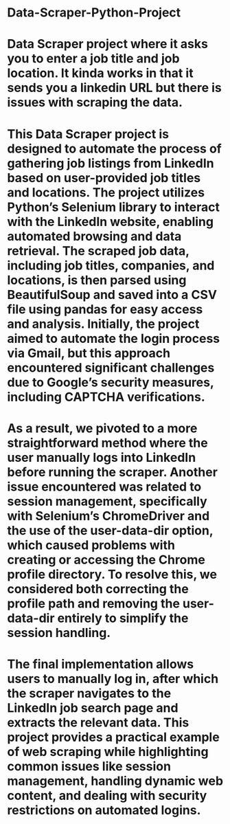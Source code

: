 # Data-Scraper-Python-Project
# Data Scraper project where it asks you to enter a job title and job location. It kinda works in that it sends you a linkedin URL but there is issues with scraping the data.


# This Data Scraper project is designed to automate the process of gathering job listings from LinkedIn based on user-provided job titles and locations. The project utilizes Python’s Selenium library to interact with the LinkedIn website, enabling automated browsing and data retrieval. The scraped job data, including job titles, companies, and locations, is then parsed using BeautifulSoup and saved into a CSV file using pandas for easy access and analysis. Initially, the project aimed to automate the login process via Gmail, but this approach encountered significant challenges due to Google’s security measures, including CAPTCHA verifications.

# As a result, we pivoted to a more straightforward method where the user manually logs into LinkedIn before running the scraper. Another issue encountered was related to session management, specifically with Selenium’s ChromeDriver and the use of the user-data-dir option, which caused problems with creating or accessing the Chrome profile directory. To resolve this, we considered both correcting the profile path and removing the user-data-dir entirely to simplify the session handling.

# The final implementation allows users to manually log in, after which the scraper navigates to the LinkedIn job search page and extracts the relevant data. This project provides a practical example of web scraping while highlighting common issues like session management, handling dynamic web content, and dealing with security restrictions on automated logins.
